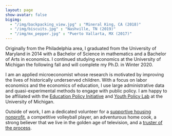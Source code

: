 ```yaml
---
layout: page
show-avatar: false
bigimg: 
  - "/img/backpacking_view.jpg" : "Mineral King, CA (2018)"
  - "/img/biscuits.jpg" : "Nashville, TN (2019)"
  - "/img/mx_pepper.jpg" : "Puerto Vallarta, MX (2017)"
---
```


Originally from the Philadelphia area, I graduated from the University of Maryland in 2014 with a Bachelor of Science in mathematics and a Bachelor of Arts in economics. I continued studying economics at the University of Michigan the following fall and will complete my Ph.D. in Winter 2020.

I am an applied microeconomist whose research is motivated by improving the lives of historically underserved children. With a focus on labor economics and the economics of education, I use large administrative data and quasi-experimental methods to engage with public policy. I am happy to be affiliated with the [Education Policy Initiative](http://www.edpolicy.umich.edu/) and [Youth Policy Lab](http://youthpolicylab.umich.edu/) at the University of Michigan.

Outside of work, I am a dedicated volunteer for a [supportive housing nonprofit](https://www.avalonhousing.org/), a competitive volleyball player, an adventurous home cook, a strong believer that we live in the golden age of television, and a [truster of the process](https://www.theringer.com/2017/6/21/16038856/sam-hinkie-philadelphia-76ers-process-draft-markelle-fultz-bb1b060ee4a5).


